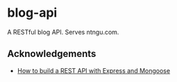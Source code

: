 # blog-api
A RESTful blog API. Serves ntngu.com.

## Acknowledgements
 - [How to build a REST API with Express and Mongoose](https://rahmanfadhil.com/express-rest-api/)